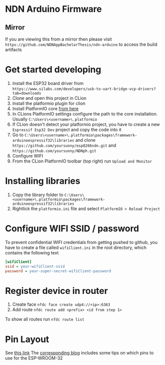 # NDN Arduino Firmware

## Mirror
If you are viewing this from a mirror then please visit `https://github.com/NDNAppBachelorThesis/ndn-arduino` to
access the build artifacts



# Get started developing
1. Install the ESP32 board driver from `https://www.silabs.com/developers/usb-to-uart-bridge-vcp-drivers?tab=downloads`
2. Clone and open this project in CLion
3. Install the platformio plugin for clion
4. Install PlatformIO core [from here](https://docs.platformio.org/en/latest/core/installation/methods/installer-script.html#local-download-macos-linux-windows)
5. In CLions PlatformIO settings configure the path to the core installation. Usually `C:\Users\<username>\.platformio`
6. If CLion doesn't detect your platformio project, you have to create a new `Espressif Esp32 Dev` project and copy the code into it
7. Go to ``C:\Users\<username>\.platformio\packages\framework-arduinoespressif32\libraries`` and clone 
   `https://github.com/yoursunny/esp8266ndn.git` and `https://github.com/yoursunny/NDNph.git`
8. Configure WIFI
9. From the CLion PlatformIO toolbar (top right) run `Upload and Monitor`


# Installing libraries
1. Copy the library folder to ``C:\Users\<username>\.platformio\packages\framework-arduinoespressif32\libraries``
2. Rightlick the `platformio.ini` file and select `PlatformIO > Reload Project`


# Configure WIFI SSID / password
To prevent confidential WIFI credentials from getting pushed to github, you have to create a file called ``wifiClient.ini`` 
in the root directory, which contains the following text
```ini
[wifiClient]
ssid = your-wifiClient-ssid
password = your-super-secret-wifiClient-password
```


# Register device in router
1. Create face ``nfdc face create udp4://<ip>:6363``
2. Add route ``nfdc route add <prefix> <id from step 1>``

To show all routes run ``nfdc route list``


# Pin Layout
See [this link](https://raw.githubusercontent.com/AchimPieters/esp32-homekit-camera/master/Images/ESP32-38%20PIN-DEVBOARD.png)
The [corresponding blog](https://www.studiopieters.nl/esp32-pinout/) includes some tips on which pins to use
for the ESP-WROOM-32
